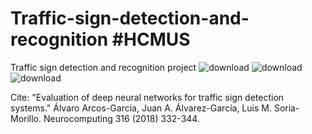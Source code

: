 # Traffic-sign-detection-and-recognition #HCMUS
Traffic sign detection and recognition project
![download](https://user-images.githubusercontent.com/63902542/162100700-9f72b209-2dea-4a05-9e75-2f063f0790f9.png)
![download](https://user-images.githubusercontent.com/63902542/162100706-4af85993-b149-4698-bbff-2d66f5bd4640.png)
![download](https://user-images.githubusercontent.com/63902542/162100711-9cdd2736-a659-4930-be6f-9374fe83f8e0.png)

Cite:
"Evaluation of deep neural networks for traffic sign detection systems."
Álvaro Arcos-García, Juan A. Álvarez-García, Luis M. Soria-Morillo. Neurocomputing 316 (2018) 332-344.
